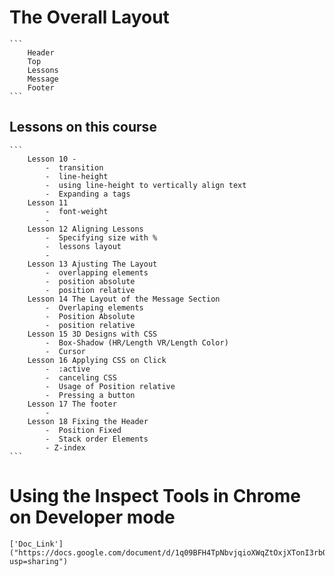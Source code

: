 # The Overall Layout
    ```
        Header
        Top
        Lessons
        Message
        Footer
    ```

## Lessons on this course
    ```
        Lesson 10 - 
            -  transition
            -  line-height
            -  using line-height to vertically align text
            -  Expanding a tags
        Lesson 11
            -  font-weight
            -  
        Lesson 12 Aligning Lessons
            -  Specifying size with %
            -  lessons layout
            -  
        Lesson 13 Ajusting The Layout
            -  overlapping elements
            -  position absolute
            -  position relative
        Lesson 14 The Layout of the Message Section
            -  Overlaping elements 
            -  Position Absolute
            -  position relative
        Lesson 15 3D Designs with CSS
            -  Box-Shadow (HR/Length VR/Length Color)
            -  Cursor
        Lesson 16 Applying CSS on Click
            -  :active
            -  canceling CSS
            -  Usage of Position relative
            -  Pressing a button
        Lesson 17 The footer
            -  
        Lesson 18 Fixing the Header
            -  Position Fixed
            -  Stack order Elements
            - Z-index
    ```

# Using the Inspect Tools in Chrome on Developer mode
    ['Doc_Link']("https://docs.google.com/document/d/1q09BFH4TpNbvjqioXWqZtOxjXTonI3rbQhPtqnHaLBo/edit?usp=sharing")